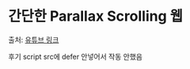 # 간단한 Parallax Scrolling 웹

출처: [유튜브 링크](https://www.youtube.com/watch?v=TawH-AqHTXc)

후기
script src에 defer 안넣어서 작동 안했음